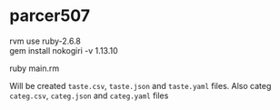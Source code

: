 # parcer507


rvm use ruby-2.6.8  
gem install nokogiri -v 1.13.10

ruby main.rm


Will be created `taste.csv`, `taste.json` and `taste.yaml` files.
Also categ `categ.csv`, `categ.json` and `categ.yaml` files
